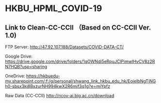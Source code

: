 # HKBU_HPML_COVID-19

## Link to Clean-CC-CCII （Based on CC-CCII Ver. 1.0)
FTP Server: http://47.92.107.188/Datasets/COVID-DATA-CT/

Google Drive: https://drive.google.com/drive/folders/1qOWNdi5eRpuJClPimwIHvCV8z2RN7HQB?usp=sharing

OneDrive: https://hkbuedu-my.sharepoint.com/:f:/g/personal/shwang_link_hkbu_edu_hk/EoieIbNgTjNGh0-sbsx3kj8BxzurNH994kwX2R6mjf3q1g?e=miYpfz

Raw Data (CC-CCII) http://ncov-ai.big.ac.cn/download
